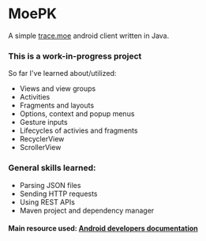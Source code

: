 # MoePK
A simple [trace.moe](https://trace.moe/) android client written in Java.

### This is a work-in-progress project
So far I've learned about/utilized:
- Views and view groups
- Activities
- Fragments and layouts
- Options, context and popup menus
- Gesture inputs
- Lifecycles of activies and fragments
- RecyclerView
- ScrollerView

### General skills learned:
- Parsing JSON files
- Sending HTTP requests
- Using REST APIs
- Maven project and dependency manager

#### Main resource used: [Android developers documentation](https://developer.android.com/docs)
